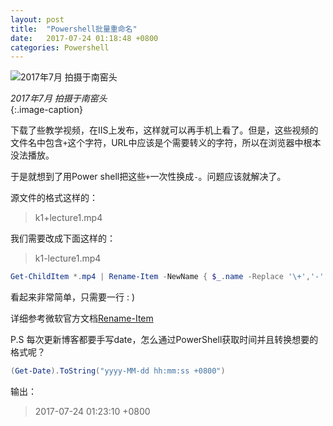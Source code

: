 ```yaml
---
layout: post
title:  "Powershell批量重命名"
date:   2017-07-24 01:18:48 +0800
categories: Powershell
---
```


![2017年7月 拍摄于南窑头](http://upload-images.jianshu.io/upload_images/1335634-bbfd7fb0d1f3bd2d.jpg?imageMogr2/auto-orient/strip%7CimageView2/2/w/1240)  


*2017年7月 拍摄于南窑头*  
{:.image-caption}  



下载了些教学视频，在IIS上发布，这样就可以再手机上看了。但是，这些视频的文件名中包含`+`这个字符，URL中应该是个需要转义的字符，所以在浏览器中根本没法播放。

于是就想到了用Power shell把这些`+`一次性换成`-`。问题应该就解决了。

源文件的格式这样的：
>k1+lecture1.mp4

我们需要改成下面这样的：
>k1-lecture1.mp4


```powershell
Get-ChildItem *.mp4 | Rename-Item -NewName { $_.name -Replace '\+','-' }
```

看起来非常简单，只需要一行  : )

详细参考微软官方文档[Rename-Item](https://msdn.microsoft.com/en-us/powershell/reference/5.1/microsoft.powershell.management/rename-item)

P.S 每次更新博客都要手写date，怎么通过PowerShell获取时间并且转换想要的格式呢？

```powershell
(Get-Date).ToString("yyyy-MM-dd hh:mm:ss +0800")
```

输出：
>2017-07-24 01:23:10 +0800